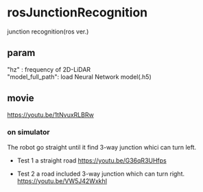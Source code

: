 # rosJunctionRecognition
junction recognition(ros ver.)
## param
"hz" : frequency of 2D-LiDAR  
"model_full_path": load Neural Network model(.h5)
## movie
https://youtu.be/1tNvuxRLBRw

### on simulator
The robot go straight until it find 3-way junction whici can turn left.
- Test 1
a straight road
https://youtu.be/G36qR3UHfps

- Test 2
a road included 3-way junction which can turn right.
https://youtu.be/VW5J42WxkhI
